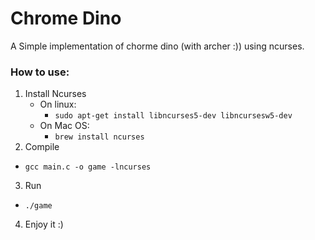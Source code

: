 # Chrome Dino

A Simple implementation of chorme dino (with archer :)) using ncurses.

### How to use:
1. Install Ncurses
   * On linux:
     * `sudo apt-get install libncurses5-dev libncursesw5-dev`
   * On Mac OS:
     * `brew install ncurses`
2. Compile
  * `gcc main.c -o game -lncurses`
3. Run
  * `./game`
4. Enjoy it :)
